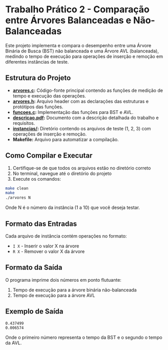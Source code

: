 # Trabalho Prático 2 - Comparação entre Árvores Balanceadas e Não-Balanceadas

Este projeto implementa e compara o desempenho entre uma Árvore Binária de Busca (BST) não balanceada e uma Árvore AVL (balanceada), medindo o tempo de execução para operações de inserção e remoção em diferentes instâncias de teste.

## Estrutura do Projeto

- **[arvores.c](./arvores.c):** Código-fonte principal contendo as funções de medição de tempo e execução das operações.
- **[arvores.h](./arvores.h):** Arquivo header com as declarações das estruturas e protótipos das funções.
- **[funcoes.c](./funcoes.c):** Implementação das funções para BST e AVL.
- **[descricao.pdf](./descricao.pdf):** Documento com a descrição detalhada do trabalho e requisitos.
- **[instancias/](./instancias/):** Diretório contendo os arquivos de teste (1, 2, 3) com operações de inserção e remoção.
- **Makefile:** Arquivo para automatizar a compilação.

## Como Compilar e Executar

1. Certifique-se de que todos os arquivos estão no diretório correto
2. No terminal, navegue até o diretório do projeto
3. Execute os comandos:

```bash
make clean
make
./arvores N
```
Onde N é o número da instância (1 a 10) que você deseja testar.

## Formato das Entradas

Cada arquivo de instância contém operações no formato:
- `I X` - Inserir o valor X na árvore
- `R X` - Remover o valor X da árvore

## Formato da Saída

O programa imprime dois números em ponto flutuante:
1. Tempo de execução para a árvore binária não-balanceada
2. Tempo de execução para a árvore AVL

## Exemplo de Saída
```
0.437499
0.006574
```
Onde o primeiro número representa o tempo da BST e o segundo o tempo da AVL.

